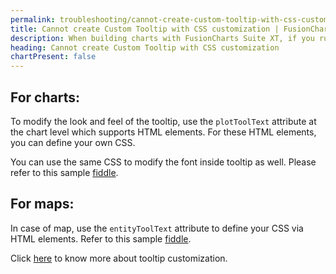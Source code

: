 ```yaml
---
permalink: troubleshooting/cannot-create-custom-tooltip-with-css-customization.html
title: Cannot create Custom Tooltip with CSS customization | FusionCharts
description: When building charts with FusionCharts Suite XT, if you run into errors, you can use our troubleshooting to trace such errors
heading: Cannot create Custom Tooltip with CSS customization
chartPresent: false
---
```


## For charts:

To modify the look and feel of the tooltip, use the `plotToolText` attribute at the chart level which supports HTML elements. For these HTML elements, you can define your own CSS.

You can use the same CSS to modify the font inside tooltip as well. Please refer to this sample [fiddle](http://jsfiddle.net/fusioncharts/4m5xn7ep/ '@@open-newtab').

## For maps:

In case of map, use the `entityToolText` attribute to define your CSS via HTML elements. Refer to this sample [fiddle](http://jsfiddle.net/fusioncharts/gcL37k98/ '@@open-newtab').

Click [here](https://www.fusioncharts.com/dev/chart-guide/chart-configurations/tool-tips '@@open-newtab') to know more about tooltip customization.